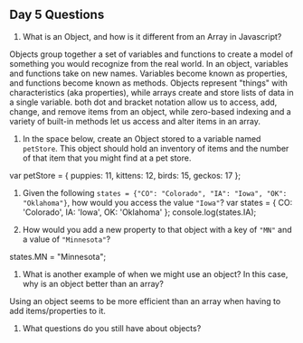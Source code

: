 ## Day 5 Questions

1. What is an Object, and how is it different from an Array in Javascript?

Objects group together a set of variables and functions to create a model of something you would recognize from the real world. In an object, variables and functions take on new names. Variables become known as properties, and functions become known as methods.
Objects represent "things" with characteristics (aka properties), while arrays create and store lists of data in a single variable. both dot and bracket notation allow us to access, add, change, and remove items from an object, while zero-based indexing and a variety of built-in methods let us access and alter items in an array.

1. In the space below, create an Object stored to a variable named `petStore`.  This object should hold an inventory of items and the number of that item that you might find at a pet store.

var petStore = {
  puppies: 11,
  kittens: 12,
  birds: 15,
  geckos: 17
};

1. Given the following `states = {"CO": "Colorado", "IA": "Iowa", "OK": "Oklahoma"}`, how would you access the value `"Iowa"`?
var states = {
  CO: 'Colorado',
  IA: 'Iowa',
  OK: 'Oklahoma'
};
console.log(states.IA);

1. How would you add a new property to that object with a key of `"MN"` and a value of `"Minnesota"`?

states.MN = "Minnesota";

1. What is another example of when we might use an object?  In this case, why is an object better than an array?

Using an object seems to be more efficient than an array when having to add items/properties to it.

1. What questions do you still have about objects?
